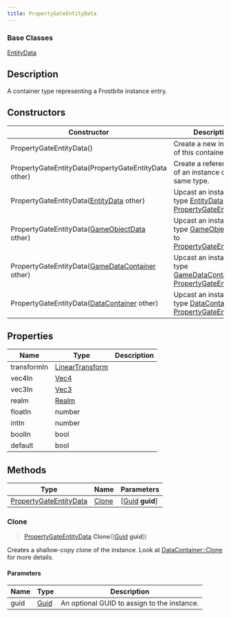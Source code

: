 ```yaml
---
title: PropertyGateEntityData
---
```

### Base Classes

[EntityData](EntityData)

## Description

A container type representing a Frostbite instance entry.

## Constructors

| Constructor                                                                       | Description                                                                                                                         |
| --------------------------------------------------------------------------------- | ----------------------------------------------------------------------------------------------------------------------------------- |
| PropertyGateEntityData()                                                          | Create a new instance of this container type.                                                                                       |
| PropertyGateEntityData(PropertyGateEntityData other)                              | Create a reference copy of an instance of the same type.                                                                            |
| PropertyGateEntityData([EntityData](EntityData) other)                            | Upcast an instance of type [EntityData](EntityData) to [PropertyGateEntityData](PropertyGateEntityData).                            |
| PropertyGateEntityData([GameObjectData](GameObjectData) other)                    | Upcast an instance of type [GameObjectData](GameObjectData) to [PropertyGateEntityData](PropertyGateEntityData).                    |
| PropertyGateEntityData([GameDataContainer](GameDataContainer) other)              | Upcast an instance of type [GameDataContainer](GameDataContainer) to [PropertyGateEntityData](PropertyGateEntityData).              |
| PropertyGateEntityData([DataContainer](/vext/ref/shared/class/datacontainer) other) | Upcast an instance of type [DataContainer](/vext/ref/shared/class/datacontainer) to [PropertyGateEntityData](PropertyGateEntityData). |

## Properties

| Name        | Type                                                    | Description |
| ----------- | ------------------------------------------------------- | ----------- |
| transformIn | [LinearTransform](/vext/ref/shared/class/LinearTransform) |             |
| vec4In      | [Vec4](/vext/ref/shared/class/Vec4)                       |             |
| vec3In      | [Vec3](/vext/ref/shared/class/Vec3)                       |             |
| realm       | [Realm](Realm)                                          |             |
| floatIn     | number                                                  |             |
| intIn       | number                                                  |             |
| boolIn      | bool                                                    |             |
| default     | bool                                                    |             |

## Methods

| Type                                             | Name            | Parameters                                     |
| ------------------------------------------------ | --------------- | ---------------------------------------------- |
| [PropertyGateEntityData](PropertyGateEntityData) | [Clone](#clone) | \[[Guid](/vext/ref/shared/class/guid) **guid**\] |

### Clone

> [PropertyGateEntityData](PropertyGateEntityData) **Clone**(\[[Guid](/vext/ref/shared/class/guid) **guid**\])

Creates a shallow-copy clone of the instance. Look at [DataContainer::Clone](/vext/ref/shared/class/datacontainer#clone) for more details.

#### Parameters

| Name | Type         | Description                                 |
| ---- | ------------ | ------------------------------------------- |
| guid | [Guid](Guid) | An optional GUID to assign to the instance. |

